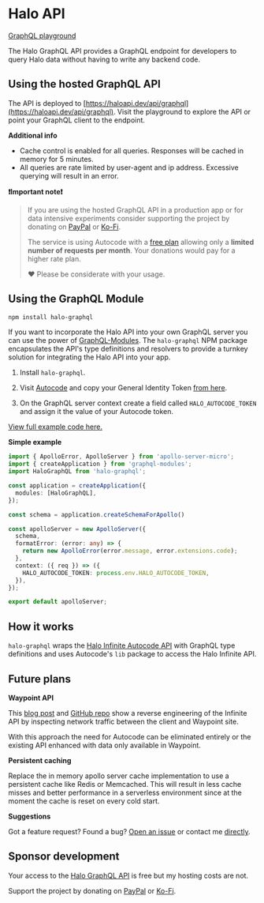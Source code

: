 # Halo API

[GraphQL playground](https://haloapi.dev/api/graphql)

The Halo GraphQL API provides a GraphQL endpoint for developers to query Halo data without having to write any backend code.

## Using the hosted GraphQL API

The API is deployed to [https://haloapi.dev/api/graphql](https://haloapi.dev/api/graphql). Visit the playground to explore the API or point your GraphQL client to the endpoint. 

**Additional info**

- Cache control is enabled for all queries. Responses will be cached in memory for 5 minutes. 
- All queries are rate limited by user-agent and ip address. Excessive querying will result in an error.

**❗Important note❗**

> If you are using the hosted GraphQL API in a production app or for data intensive experiments consider supporting the project by donating on [PayPal](https://www.paypal.com/paypalme/TimMikeladze) or [Ko-Fi](https://ko-fi.com/timmikeladze).
> 
> The service is using Autocode with a [free plan](https://autocode.com/pricing/) allowing only a **limited number of requests per month**. Your donations would pay for a higher rate plan.
> 
> ❤️ Please be considerate with your usage.

## Using the GraphQL Module

```bash
npm install halo-graphql
```

If you want to incorporate the Halo API into your own GraphQL server you can use the power of [GraphQL-Modules](https://www.graphql-modules.com/). The `halo-graphql` NPM package encapsulates the API's type definitions and resolvers to provide a turnkey solution for integrating the Halo API into your app.

1. Install `halo-graphql`.
2. Visit [Autocode](https://autocode.com/) and copy your General Identity Token [from here](https://autocode.com/auth).

3. On the GraphQL server context create a field called `HALO_AUTOCODE_TOKEN` and assign it the value of your Autocode token.

[View full example code here.](https://github.com/TimMikeladze/haloapi.dev/blob/master/haloapi.dev/src/graphql/server.ts)

**Simple example**

```typescript
import { ApolloError, ApolloServer } from 'apollo-server-micro';
import { createApplication } from 'graphql-modules';
import HaloGraphQL from 'halo-graphql';

const application = createApplication({
  modules: [HaloGraphQL],
});

const schema = application.createSchemaForApollo()

const apolloServer = new ApolloServer({
  schema,
  formatError: (error: any) => {
    return new ApolloError(error.message, error.extensions.code);
  },
  context: ({ req }) => ({
    HALO_AUTOCODE_TOKEN: process.env.HALO_AUTOCODE_TOKEN,
  }),
});

export default apolloServer;
```
 
## How it works

`halo-graphql` wraps the [Halo Infinite Autocode API](https://autocode.com/lib/halo/infinite) with GraphQL type definitions and uses Autocode's `lib` package to access the Halo Infinite API.

## Future plans

**Waypoint API**

This [blog post](https://den.dev/blog/halo-api/) and [GitHub repo](https://github.com/dend/grunt/blob/main/Grunt/Grunt/endpoints.json) show a reverse engineering of the Infinite API by inspecting network traffic between the client and Waypoint site. 

With this approach the need for Autocode can be eliminated entirely or the existing API enhanced with data only available in Waypoint.

**Persistent caching**

Replace the in memory apollo server cache implementation to use a persistent cache like Redis or Memcached. This will result in less cache misses and better performance in a serverless environment since at the moment the cache is reset on every cold start.

**Suggestions**

Got a feature request? Found a bug? [Open an issue](https://github.com/TimMikeladze/haloapi.dev/issues/new) or contact me [directly](https://linesofcode.dev). 

## Sponsor development

Your access to the [Halo GraphQL API](https://haloapi.dev/api/graphql) is free but my hosting costs are not.

Support the project by donating on [PayPal](https://www.paypal.com/paypalme/TimMikeladze) or [Ko-Fi](https://ko-fi.com/timmikeladze). 


